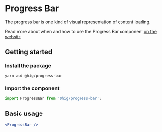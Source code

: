 # Progress Bar

The progress bar is one kind of visual representation of content loading.

Read more about when and how to use the Progress Bar component [on the website](https://hig.autodesk.com/web/components/progress-indicators).

## Getting started

### Install the package

```bash
yarn add @hig/progress-bar
```

### Import the component

```js
import ProgressBar from '@hig/progress-bar';
```

## Basic usage

```jsx
<ProgressBar />
```
